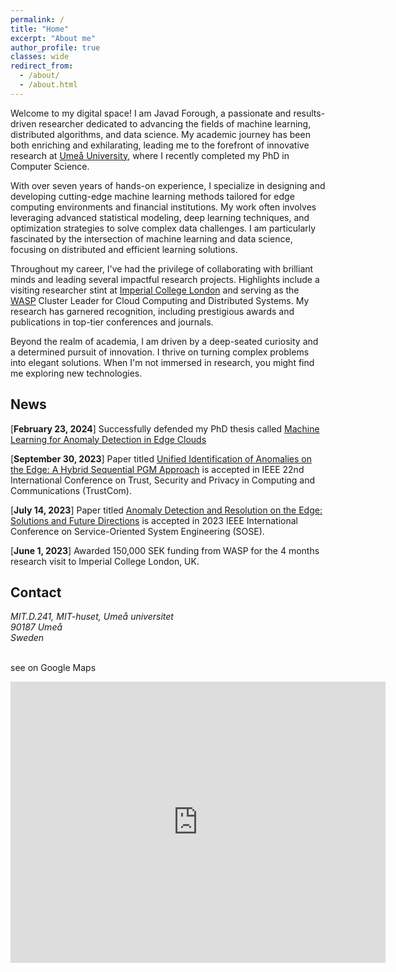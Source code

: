 ```yaml
---
permalink: /
title: "Home"
excerpt: "About me"
author_profile: true
classes: wide
redirect_from: 
  - /about/
  - /about.html
---
```


Welcome to my digital space! I am Javad Forough, a passionate and results-driven researcher dedicated to advancing the fields of machine learning, distributed algorithms, and data science. My academic journey has been both enriching and exhilarating, leading me to the forefront of innovative research at [Umeå University](https://www.umu.se/en/), where I recently completed my PhD in Computer Science.

With over seven years of hands-on experience, I specialize in designing and developing cutting-edge machine learning methods tailored for edge computing environments and financial institutions. My work often involves leveraging advanced statistical modeling, deep learning techniques, and optimization strategies to solve complex data challenges. I am particularly fascinated by the intersection of machine learning and data science, focusing on distributed and efficient learning solutions.

Throughout my career, I've had the privilege of collaborating with brilliant minds and leading several impactful research projects. Highlights include a visiting researcher stint at [Imperial College London](https://www.imperial.ac.uk/) and serving as the [WASP](https://wasp-sweden.org/) Cluster Leader for Cloud Computing and Distributed Systems. My research has garnered recognition, including prestigious awards and publications in top-tier conferences and journals.

Beyond the realm of academia, I am driven by a deep-seated curiosity and a determined pursuit of innovation. I thrive on turning complex problems into elegant solutions. When I'm not immersed in research, you might find me exploring new technologies.

## News

[**February 23, 2024**] Successfully defended my PhD thesis called [Machine Learning for Anomaly Detection in Edge Clouds](https://www.diva-portal.org/smash/record.jsf?pid=diva2:1832894)

[**September 30, 2023**] Paper titled [Unified Identification of Anomalies on the Edge: A Hybrid Sequential PGM Approach](https://ieeexplore.ieee.org/abstract/document/10538593) is accepted in IEEE 22nd International Conference on Trust, Security and Privacy in Computing and Communications (TrustCom).

[**July 14, 2023**] Paper titled [Anomaly Detection and Resolution on the Edge: Solutions and Future Directions](https://ieeexplore.ieee.org/abstract/document/10254771) is accepted in 2023 IEEE International Conference on Service-Oriented System Engineering (SOSE).

[**June 1, 2023**] Awarded 150,000 SEK funding from WASP for the 4 months research visit to Imperial College London, UK.


## Contact

<address>
MIT.D.241, MIT-huset, Umeå universitet<br />90187 Umeå <br /> Sweden
</address>
<br>

see on Google Maps

<iframe src="https://www.google.com/maps/embed?pb=!1m18!1m12!1m3!1d3520.4852124047934!2d20.305112413369816!3d63.820572976996395!2m3!1f0!2f0!3f0!3m2!1i1024!2i768!4f13.1!3m3!1m2!1s0x467c5afcf4863cef%3A0xff6ae29c38e3e8b6!2sMit-huset%2C%20Linnaeus%20v%C3%A4g%2049%2C%20907%2036%20Ume%C3%A5!5e0!3m2!1sen!2sse!4v1719503242948!5m2!1sen!2sse" width="600" height="450" style="border:0;" allowfullscreen="" loading="lazy" referrerpolicy="no-referrer-when-downgrade"></iframe>

<!-- 
 -->

<!-- My main line of research is in statistical machine learning. I am primarily interested in the design, analysis and implementation of statistical learning methods for high dimensional problems. My interests include (but are not limited to): PAC-Bayesian theory, sparsity and high-dimensional statistics, optimisation theory, statistical learning theory, non-negative matrix factorisation, aggregation of estimators and classifiers, MCMC algorithms, (un)supervised learning, online clustering, concentration inequalities... -->


<!--## CV

Find my CV [here](files/Sourasekhar_banerjee_CV_new.pdf)-->


<!--### In a nutshell

- 2020--present: **WASP Ph.D Student**, [Umeå University](https://www.umu.se), Sweden
- 2018--2020: **Research Fellow**, [Indian Institute of Technology Patna](https://www.iitp.ac.in), [Department of Computer Science and engineering](), India
- 2016--2018: **Master of Technology**, [University of Calcutta](http://www.caluniv.ac.in/), Kolkata, India
- 2014--2016: **Master of Science**, [University of Calcutta](http://www.caluniv.ac.in/), Kolkata, India
- 2011--2014: **Bachelor of Science (Hons.)**, [University of Calcutta](http://www.caluniv.ac.in/), Kolkata, India-->
